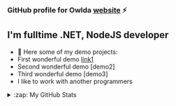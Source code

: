 ### GitHub profile for Owlda [website] ⚡

## I'm fulltime .NET, NodeJS developer

- 🌱 Here some of my demo projects:
-  First wonderful demo [link1]
-  Second wonderful demo [demo2]
-  Third wonderful demo [demo3]
-  I like to work with another programmers

<details>
  <summary>:zap: My GitHub Stats</summary>  
  <img align="left" alt="Owl's GitHub Stats" src="https://github-readme-stats.codestackr.vercel.app/api?username=owlda&show_icons=true&hide_border=true" />
</details>

[website]: https://owldaproject.azurewebsites.net
[linkedin]: https://www.linkedin.com/in/denis-andrien-96049389
[link1]: https://owldaproject.azurewebsites.net/pizzaprod
[link2]: https://owldaproject.azurewebsites.net/showwpfform
[link3]: https://owldaproject.azurewebsites.net/payment